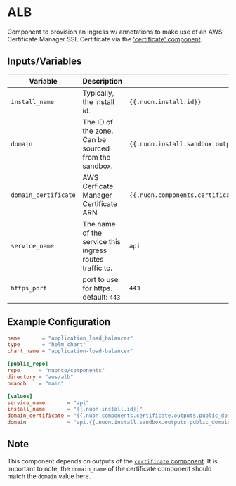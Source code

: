 # ALB

Component to provision an ingress w/ annotations to make use of an AWS
Certificate Manager SSL Certificate via the
['certificate' component](../certificate).

## Inputs/Variables

| Variable             | Description                                             | Example                                                                  |
| -------------------- | ------------------------------------------------------- | ------------------------------------------------------------------------ |
| `install_name`       | Typically, the install id.                              | `{{.nuon.install.id}}`                                                   |
| `domain`             | The ID of the zone. Can be sourced from the sandbox.    | `{{.nuon.install.sandbox.outputs.public_domain.name}}`                   |
| `domain_certificate` | AWS Cerficate Manager Certificate ARN.                  | `{{.nuon.components.certificate.outputs.public_domain_certificate_arn}}` |
| `service_name`       | The name of the service this ingress routes traffic to. | `api`                                                                    |
| `https_port`         | port to use for https. default: `443`                   | `443`                                                                    |

## Example Configuration

```toml
name       = "application_load_balancer"
type       = "helm_chart"
chart_name = "application-load-balancer"

[public_repo]
repo      = "nuonco/components"
directory = "aws/alb"
branch    = "main"

[values]
service_name       = "api"
install_name       = "{{.nuon.install.id}}"
domain_certificate = "{{.nuon.components.certificate.outputs.public_domain_certificate_arn}}"
domain             = "api.{{.nuon.install.sandbox.outputs.public_domain.name}}"
```

## Note

This component depends on outputs of the
[`certificate` component](../certificate). It is important to note, the
`domain_name` of the certificate component should match the `domain` value here.
